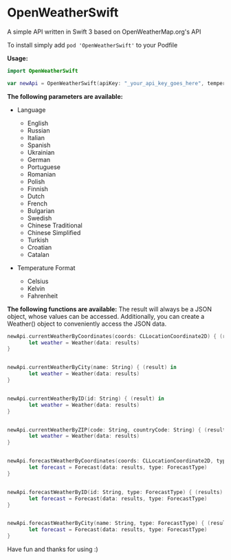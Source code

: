 # OpenWeatherSwift
A simple API written in Swift 3 based on OpenWeatherMap.org's API

To install simply add `pod 'OpenWeatherSwift'` to your Podfile

**Usage:**

```swift
import OpenWeatherSwift

var newApi = OpenWeatherSwift(apiKey: "_your_api_key_goes_here", temperatureFormat: .Celsius)
```

**The following parameters are available:**
- Language
  - English
  - Russian
  - Italian
  - Spanish
  - Ukrainian
  - German
  - Portuguese
  - Romanian
  - Polish
  - Finnish
  - Dutch
  - French
  - Bulgarian
  - Swedish
  - Chinese Traditional
  - Chinese Simplified
  - Turkish
  - Croatian
  - Catalan
  
  
- Temperature Format
  - Celsius
  - Kelvin
  - Fahrenheit
  
  
**The following functions are available:**
The result will always be a JSON object, whose values can be accessed. Additionally, you can create a Weather() object to conveniently access the JSON data.

```swift
newApi.currentWeatherByCoordinates(coords: CLLocationCoordinate2D) { (results) in
       let weather = Weather(data: results)
}


newApi.currentWeatherByCity(name: String) { (result) in
       let weather = Weather(data: results)
}


newApi.currentWeatherByID(id: String) { (result) in
       let weather = Weather(data: results)
}


newApi.currentWeatherByZIP(code: String, countryCode: String) { (result) in
       let weather = Weather(data: results)
}


newApi.forecastWeatherByCoordinates(coords: CLLocationCoordinate2D, type: ForecastType) { (results) in
       let forecast = Forecast(data: results, type: ForecastType)
}


newApi.forecastWeatherByID(id: String, type: ForecastType) { (results) in
       let forecast = Forecast(data: results, type: ForecastType)
}


newApi.forecastWeatherByCity(name: String, type: ForecastType) { (results) in
       let forecast = Forecast(data: results, type: ForecastType)
}
```

Have fun and thanks for using :)

